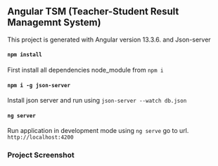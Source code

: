 ## Angular TSM (Teacher-Student Result Managemnt System)
This project is generated with Angular version 13.3.6. and Json-server

#### `npm install`
First install all dependencies node_module from `npm i`

#### `npm i -g json-server`
Install json server and run using `json-server --watch db.json`

#### `ng server`
Run application in development mode using `ng serve` go to url.\
 `http://localhost:4200`

### Project Screenshot



